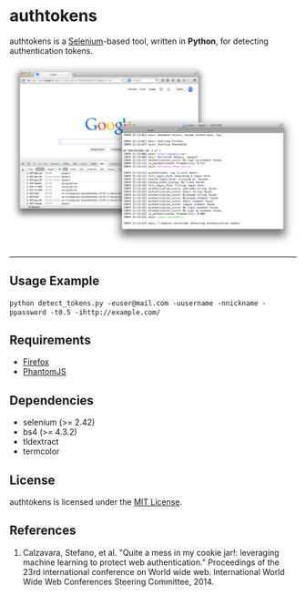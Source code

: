 # authtokens
authtokens is a [Selenium](http://www.seleniumhq.org/ "selenium")-based tool, written in **Python**, for detecting authentication tokens.

![authtokens.png](authtokens.png "AuthTokens in action")

---

## Usage Example

	python detect_tokens.py -euser@mail.com -uusername -nnickname -ppassword -t0.5 -ihttp://example.com/


## Requirements
* [Firefox](https://www.mozilla.org/ "firefox")
* [PhantomJS](http://www.phantomjs.org/ "phantomjs")


## Dependencies
* selenium (>= 2.42)
* bs4 (>= 4.3.2)
* tldextract
* termcolor

## License
authtokens is licensed under the [MIT License](http://opensource.org/licenses/MIT).


## References
1. Calzavara, Stefano, et al. "Quite a mess in my cookie jar!: leveraging machine learning to protect web authentication." Proceedings of the 23rd international conference on World wide web. International World Wide Web Conferences Steering Committee, 2014.

